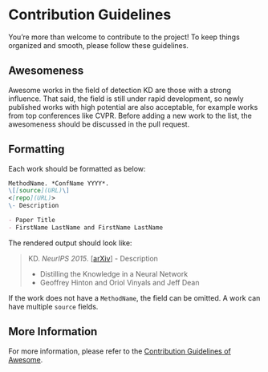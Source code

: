 # Contribution Guidelines

You’re more than welcome to contribute to the project!
To keep things organized and smooth, please follow these guidelines.

## Awesomeness

Awesome works in the field of detection KD are those with a strong influence.
That said, the field is still under rapid development, so newly published works with high potential are also acceptable, for example works from top conferences like CVPR.
Before adding a new work to the list, the awesomeness should be discussed in the pull request.

## Formatting

Each work should be formatted as below:

```md
MethodName. *ConfName YYYY*.
\[[source](URL)\]
<[repo](URL)>
\- Description

- Paper Title
- FirstName LastName and FirstName LastName
```

The rendered output should look like:

> KD. *NeurIPS 2015*.
> \[[arXiv](http://arxiv.org/abs/1503.02531)\]
> \- Description
>
> - Distilling the Knowledge in a Neural Network
> - Geoffrey Hinton and Oriol Vinyals and Jeff Dean

If the work does not have a `MethodName`, the field can be omitted.
A work can have multiple `source` fields.

## More Information

For more information, please refer to the [Contribution Guidelines of Awesome](https://github.com/sindresorhus/awesome/blob/main/contributing.md).
